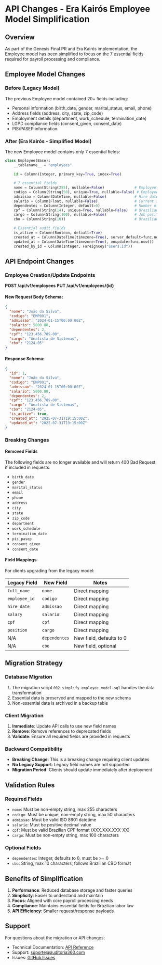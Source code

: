 # API Changes - Era Kairós Employee Model Simplification

## Overview
As part of the Genesis Final PR and Era Kairós implementation, the Employee model has been simplified to focus on the 7 essential fields required for payroll processing and compliance.

## Employee Model Changes

### Before (Legacy Model)
The previous Employee model contained 20+ fields including:
- Personal information (birth_date, gender, marital_status, email, phone)
- Address fields (address, city, state, zip_code)
- Employment details (department, work_schedule, termination_date)
- LGPD compliance fields (consent_given, consent_date)
- PIS/PASEP information

### After (Era Kairós - Simplified Model)
The new Employee model contains only 7 essential fields:

```python
class Employee(Base):
    __tablename__ = "employees"
    
    id = Column(Integer, primary_key=True, index=True)
    
    # 7 essential fields
    nome = Column(String(255), nullable=False)              # Employee full name
    codigo = Column(String(50), unique=True, nullable=False) # Employee ID/code
    admissao = Column(DateTime, nullable=False)             # Hire date
    salario = Column(Float, nullable=False)                 # Current salary
    dependentes = Column(Integer, default=0)                # Number of dependents
    cpf = Column(String(14), unique=True, nullable=False)   # Brazilian tax ID
    cargo = Column(String(100), nullable=False)             # Job position
    cbo = Column(String(10))                                # Brazilian Occupation Classification
    
    # Essential audit fields
    is_active = Column(Boolean, default=True)
    created_at = Column(DateTime(timezone=True), server_default=func.now())
    updated_at = Column(DateTime(timezone=True), onupdate=func.now())
    created_by_id = Column(Integer, ForeignKey("users.id"))
```

## API Endpoint Changes

### Employee Creation/Update Endpoints

**POST /api/v1/employees**
**PUT /api/v1/employees/{id}**

#### New Request Body Schema:
```json
{
  "nome": "João da Silva",
  "codigo": "EMP001",
  "admissao": "2024-01-15T00:00:00Z",
  "salario": 5000.00,
  "dependentes": 2,
  "cpf": "123.456.789-00",
  "cargo": "Analista de Sistemas",
  "cbo": "2124-05"
}
```

#### Response Schema:
```json
{
  "id": 1,
  "nome": "João da Silva",
  "codigo": "EMP001",
  "admissao": "2024-01-15T00:00:00Z",
  "salario": 5000.00,
  "dependentes": 2,
  "cpf": "123.456.789-00",
  "cargo": "Analista de Sistemas",
  "cbo": "2124-05",
  "is_active": true,
  "created_at": "2025-07-31T19:15:00Z",
  "updated_at": "2025-07-31T19:15:00Z"
}
```

### Breaking Changes

#### Removed Fields
The following fields are no longer available and will return 400 Bad Request if included in requests:

- `birth_date`
- `gender` 
- `marital_status`
- `email`
- `phone`
- `address`
- `city`
- `state`
- `zip_code`
- `department`
- `work_schedule`
- `termination_date`
- `pis_pasep`
- `consent_given`
- `consent_date`

#### Field Mappings
For clients upgrading from the legacy model:

| Legacy Field | New Field | Notes |
|-------------|-----------|--------|
| `full_name` | `nome` | Direct mapping |
| `employee_id` | `codigo` | Direct mapping |
| `hire_date` | `admissao` | Direct mapping |
| `salary` | `salario` | Direct mapping |
| `cpf` | `cpf` | Direct mapping |
| `position` | `cargo` | Direct mapping |
| N/A | `dependentes` | New field, defaults to 0 |
| N/A | `cbo` | New field, optional |

## Migration Strategy

### Database Migration
1. The migration script `002_simplify_employee_model.sql` handles the data transformation
2. Essential data is preserved and mapped to the new schema
3. Non-essential data is archived in a backup table

### Client Migration
1. **Immediate**: Update API calls to use new field names
2. **Remove**: Remove references to deprecated fields
3. **Validate**: Ensure all required fields are provided in requests

### Backward Compatibility
- **Breaking Change**: This is a breaking change requiring client updates
- **No Legacy Support**: Legacy field names are not supported
- **Migration Period**: Clients should update immediately after deployment

## Validation Rules

### Required Fields
- `nome`: Must be non-empty string, max 255 characters
- `codigo`: Must be unique, non-empty string, max 50 characters  
- `admissao`: Must be valid ISO 8601 datetime
- `salario`: Must be positive decimal value
- `cpf`: Must be valid Brazilian CPF format (XXX.XXX.XXX-XX)
- `cargo`: Must be non-empty string, max 100 characters

### Optional Fields
- `dependentes`: Integer, defaults to 0, must be >= 0
- `cbo`: String, max 10 characters, follows Brazilian CBO format

## Benefits of Simplification

1. **Performance**: Reduced database storage and faster queries
2. **Simplicity**: Easier to understand and maintain
3. **Focus**: Aligned with core payroll processing needs
4. **Compliance**: Maintains essential fields for Brazilian labor law
5. **API Efficiency**: Smaller request/response payloads

## Support

For questions about the migration or API changes:
- Technical Documentation: [API Reference](../05_Referencia_da_API/README.md)
- Support: suporte@auditoria360.com
- Issues: [GitHub Issues](https://github.com/Thaislaine997/AUDITORIA360/issues)